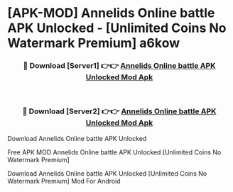 # [APK-MOD] Annelids  Online battle APK Unlocked - [Unlimited Coins No Watermark Premium] a6kow



<div align="center">
<h3>🔴 Download [Server1] 👉👉 <a href="https://momento.my/?title=Annelids__Online_battle_APK_Unlocked">Annelids  Online battle APK Unlocked Mod Apk</a></h3><br>

<h3>🔴 Download [Server2] 👉👉 <a href="https://momento.my/?title=Annelids__Online_battle_APK_Unlocked">Annelids  Online battle APK Unlocked Mod Apk</a></h3>
</div>



Download Annelids  Online battle APK Unlocked 

Free APK MOD Annelids  Online battle APK Unlocked [Unlimited Coins No Watermark Premium]

Download Annelids  Online battle APK Unlocked [Unlimited Coins No Watermark Premium] Mod For Android
